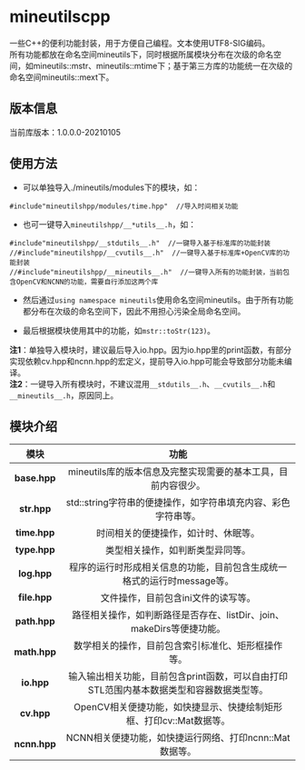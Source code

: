 # mineutilscpp
一些C++的便利功能封装，用于方便自己编程。文本使用UTF8-SIG编码。   
所有功能都放在命名空间mineutils下，同时根据所属模块分布在次级的命名空间，如mineutils::mstr、mineutils::mtime下；基于第三方库的功能统一在次级的命名空间mineutils::mext下。

## 版本信息
当前库版本：1.0.0.0-20210105

## 使用方法
* 可以单独导入./mineutils/modules下的模块，如：  
```
#include"mineutilshpp/modules/time.hpp"  //导入时间相关功能 
```   
+ 也可一键导入`mineutilshpp/__*utils__.h`，如：
```
#include"mineutilshpp/__stdutils__.h"  //一键导入基于标准库的功能封装  
//#include"mineutilshpp/__cvutils__.h"  //一键导入基于标准库+OpenCV库的功能封装 
//#include"mineutilshpp/__mineutils__.h"  //一键导入所有的功能封装，当前包含OpenCV和NCNN的功能，需要自行添加这两个库
```   
- 然后通过`using namespace mineutils`使用命名空间mineutils。由于所有功能都分布在次级的命名空间下，因此不用担心污染全局命名空间。  
* 最后根据模块使用其中的功能，如`mstr::toStr(123)`。 

**注1**：单独导入模块时，建议最后导入io.hpp。因为io.hpp里的print函数，有部分实现依赖cv.hpp和ncnn.hpp的宏定义，提前导入io.hpp可能会导致部分功能未编译。  
**注2**：一键导入所有模块时，不建议混用`__stdutils__.h`、`__cvutils__.h`和`__mineutils__.h`，原因同上。

## 模块介绍
| 模块 | 功能|
|:--------:|:-------:|   
**base.hpp** | mineutils库的版本信息及完整实现需要的基本工具，目前内容很少。  
**str.hpp**| std::string字符串的便捷操作，如字符串填充内容、彩色字符串等。  
**time.hpp**| 时间相关的便捷操作，如计时、休眠等。  
**type.hpp**| 类型相关操作，如判断类型异同等。  
**log.hpp**| 程序的运行时形成相关信息的功能，目前包含生成统一格式的运行时message等。  
**file.hpp**| 文件操作，目前包含ini文件的读写等。  
**path.hpp**| 路径相关操作，如判断路径是否存在、listDir、join、makeDirs等便捷功能。  
**math.hpp**| 数学相关的操作，目前包含索引标准化、矩形框操作等。  
**io.hpp**|  输入输出相关功能，目前包含print函数，可以自由打印STL范围内基本数据类型和容器数据类型等。  
**cv.hpp**|  OpenCV相关便捷功能，如快捷显示、快捷绘制矩形框、打印cv::Mat数据等。  
**ncnn.hpp**|  NCNN相关便捷功能，如快捷运行网络、打印ncnn::Mat数据等。  